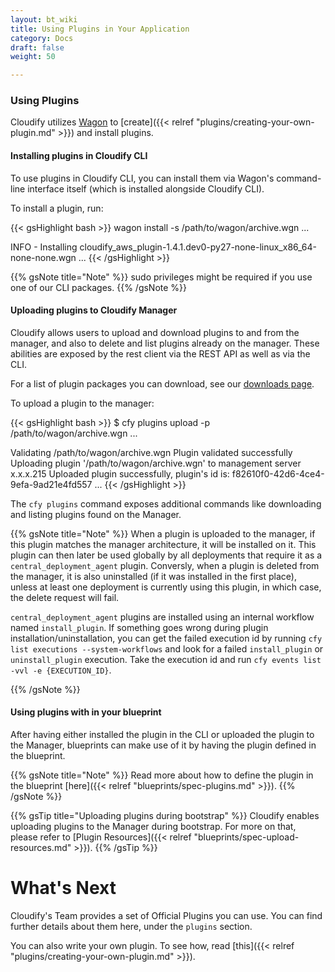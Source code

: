 ```yaml
---
layout: bt_wiki
title: Using Plugins in Your Application
category: Docs
draft: false
weight: 50

---
```


### Using Plugins

Cloudify utilizes [Wagon](http://github.com/cloudify-cosmo/wagon) to [create]({{< relref "plugins/creating-your-own-plugin.md" >}}) and install plugins.

#### Installing plugins in Cloudify CLI

To use plugins in Cloudify CLI, you can install them via Wagon's command-line interface itself (which is installed alongside Cloudify CLI).

To install a plugin, run:

{{< gsHighlight  bash  >}}
wagon install -s /path/to/wagon/archive.wgn
...

INFO - Installing cloudify_aws_plugin-1.4.1.dev0-py27-none-linux_x86_64-none-none.wgn
...
{{< /gsHighlight >}}

{{% gsNote title="Note" %}}
sudo privileges might be required if you use one of our CLI packages.
{{% /gsNote %}}

#### Uploading plugins to Cloudify Manager

Cloudify allows users to upload and download plugins to and from the manager, and also to delete and list plugins already on the manager. These abilities are exposed by the rest client via the REST API as well as via the CLI. 

For a list of plugin packages you can download, see our [downloads page](http://getcloudify.org/downloads/plugin-packages.html).

To upload a plugin to the manager:

{{< gsHighlight  bash  >}}
$ cfy plugins upload -p /path/to/wagon/archive.wgn
...

Validating /path/to/wagon/archive.wgn
Plugin validated successfully
Uploading plugin '/path/to/wagon/archive.wgn' to management server x.x.x.215
Uploaded plugin successfully, plugin's id is: f82610f0-42d6-4ce4-9efa-9ad21e4fd557
...
{{< /gsHighlight >}}

The `cfy plugins` command exposes additional commands like downloading and listing plugins found on the Manager.

{{% gsNote title="Note" %}}
When a plugin is uploaded to the manager, if this plugin matches the manager architecture, it will be installed on it. This plugin
can then later be used globally by all deployments that require it as a `central_deployment_agent` plugin.
Conversly, when a plugin is deleted from the manager, it is also uninstalled (if it was installed in the first place), unless at least one
deployment is currently using this plugin, in which case, the delete request will fail.

`central_deployment_agent` plugins are installed using an internal workflow named `install_plugin`. If something goes wrong during plugin installation/uninstallation,
you can get the failed execution id by running `cfy list executions --system-workflows` and look for a failed `install_plugin`
or `uninstall_plugin` execution. Take the execution id and run `cfy events list -vvl -e {EXECUTION_ID}`.

{{% /gsNote %}}

#### Using plugins with in your blueprint

After having either installed the plugin in the CLI or uploaded the plugin to the Manager, blueprints can make use of it by having the plugin defined in the blueprint.

{{% gsNote title="Note" %}}
Read more about how to define the plugin in the blueprint [here]({{< relref "blueprints/spec-plugins.md" >}}).
{{% /gsNote %}}

{{% gsTip title="Uploading plugins during bootstrap" %}}
Cloudify enables uploading plugins to the Manager during bootstrap. For more on that, please refer to [Plugin Resources]({{< relref "blueprints/spec-upload-resources.md" >}}).
{{% /gsTip %}}

# What's Next

Cloudify's Team provides a set of Official Plugins you can use. You can find further details about them here, under the `plugins` section.

You can also write your own plugin. To see how, read [this]({{< relref "plugins/creating-your-own-plugin.md" >}}).
